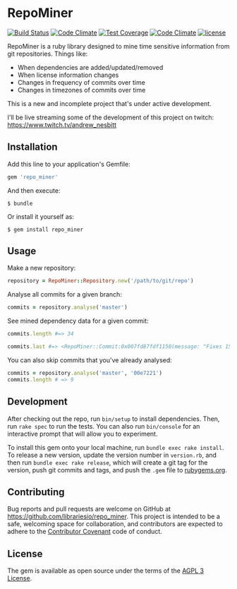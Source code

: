 # RepoMiner

[![Build Status](https://travis-ci.org/librariesio/repo_miner.svg?branch=master)](https://travis-ci.org/librariesio/repo_miner)
[![Code Climate](https://img.shields.io/codeclimate/github/librariesio/repo_miner.svg?style=flat)](https://codeclimate.com/github/librariesio/repo_miner)
[![Test Coverage](https://img.shields.io/codeclimate/coverage/github/librariesio/repo_miner.svg?style=flat)](https://codeclimate.com/github/librariesio/repo_miner)
[![Code Climate](https://img.shields.io/codeclimate/issues/github/librariesio/repo_miner.svg)](https://codeclimate.com/github/librariesio/repo_miner/issues)
[![license](https://img.shields.io/github/license/librariesio/repo_miner.svg)](https://github.com/librariesio/repo_miner/blob/master/LICENSE.txt)

RepoMiner is a ruby library designed to mine time sensitive information from git repositories. Things like:

- When dependencies are added/updated/removed
- When license information changes
- Changes in frequency of commits over time
- Changes in timezones of commits over time

This is a new and incomplete project that's under active development.

I'll be live streaming some of the development of this project on twitch: https://www.twitch.tv/andrew_nesbitt

## Installation

Add this line to your application's Gemfile:

```ruby
gem 'repo_miner'
```

And then execute:

    $ bundle

Or install it yourself as:

    $ gem install repo_miner

## Usage

Make a new repository:

```ruby
repository = RepoMiner::Repository.new('/path/to/git/repo')
```

Analyse all commits for a given branch:

```ruby
commits = repository.analyse('master')
```

See mined dependency data for a given commit:

```ruby
commits.length #=> 34

commits.last #=> <RepoMiner::Commit:0x007fd87fdf1150(message: "Fixes 1597", sha: c656e48ada19c6c83f7705893f0a73cfc1844abf, data: {:email=>{:committer=>"andrewnez@gmail.com", :author=>"andrewnez@gmail.com"}, :dependencies=>{:added_manifests=>[], :modified_manifests=>[{:path=>"Gemfile", :platform=>"rubygems", :added_dependencies=>[], :modified_dependencies=>[], :removed_dependencies=>[{:name=>"sass", :requirement=>"= 3.4.24", :type=>:runtime}]}, {:path=>"Gemfile.lock", :platform=>"rubygems", :added_dependencies=>[{:name=>"sass-listen", :requirement=>"4.0.0", :type=>"runtime"}], :modified_dependencies=>[{:name=>"commonmarker", :requirement=>"0.16.8", :type=>"runtime", :previous_requirement=>"0.16.7"}, {:name=>"gitlab", :requirement=>"4.2.0", :type=>"runtime", :previous_requirement=>"4.1.0"}, {:name=>"rack-cors", :requirement=>"1.0.0", :type=>"runtime", :previous_requirement=>"0.4.1"}, {:name=>"sass", :requirement=>"3.5.1", :type=>"runtime", :previous_requirement=>"3.4.24"}, {:name=>"sassc", :requirement=>"1.11.4", :type=>"runtime", :previous_requirement=>"1.11.2"}], :removed_dependencies=>[]}], :removed_manifests=>[]}})>
```

You can also skip commits that you've already analysed:

```ruby
commits = repository.analyse('master', '00e7221')
commits.length # => 9
```

## Development

After checking out the repo, run `bin/setup` to install dependencies. Then, run `rake spec` to run the tests. You can also run `bin/console` for an interactive prompt that will allow you to experiment.

To install this gem onto your local machine, run `bundle exec rake install`. To release a new version, update the version number in `version.rb`, and then run `bundle exec rake release`, which will create a git tag for the version, push git commits and tags, and push the `.gem` file to [rubygems.org](https://rubygems.org).

## Contributing

Bug reports and pull requests are welcome on GitHub at https://github.com/librariesio/repo_miner. This project is intended to be a safe, welcoming space for collaboration, and contributors are expected to adhere to the [Contributor Covenant](http://contributor-covenant.org) code of conduct.


## License

The gem is available as open source under the terms of the [AGPL 3 License](https://opensource.org/licenses/AGPL-3.0).
